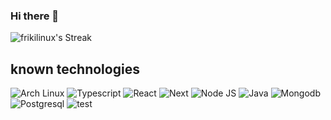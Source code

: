 ### Hi there 👋

![frikilinux's Streak](https://github-readme-streak-stats.herokuapp.com/?user=frikilinux&theme=algolia&hide_border=true)

## known technologies

![Arch Linux](https://img.shields.io/badge/Arch_Linux-1793D1?style=for-the-badge&logo=arch-linux&logoColor=white) ![Typescript](https://img.shields.io/badge/TypeScript-007ACC?style=for-the-badge&logo=typescript&logoColor=white) ![React](https://img.shields.io/badge/React-20232A?style=for-the-badge&logo=react&logoColor=61DAFB) ![Next](https://img.shields.io/badge/next%20js-000000?style=for-the-badge&logo=nextdotjs&logoColor=white) ![Node JS](https://img.shields.io/badge/Node%20js-339933?style=for-the-badge&logo=nodedotjs&logoColor=white) ![Java](https://img.shields.io/badge/Java-EC2025?style=for-the-badge&logo=openjdk&logoColor=white) ![Mongodb](https://img.shields.io/badge/MongoDB-4EA94B?style=for-the-badge&logo=mongodb&logoColor=white) ![Postgresql](https://img.shields.io/badge/PostgreSQL-316192?style=for-the-badge&logo=postgresql&logoColor=white)
![test](https://img.shields.io/badge/GIT-E44C30?style=for-the-badge&logo=git&logoColor=white)

<!--
**Frikilinux/frikilinux** is a ✨ _special_ ✨ repository because its `README.md` (this file) appears on your GitHub profile.

Here are some ideas to get you started:

- 🔭 I’m currently working on ...
- 🌱 I’m currently learning ...
- 👯 I’m looking to collaborate on ...
- 🤔 I’m looking for help with ...
- 💬 Ask me about ...
- 📫 How to reach me: ...
- 😄 Pronouns: ...
- ⚡ Fun fact: ...
-->

